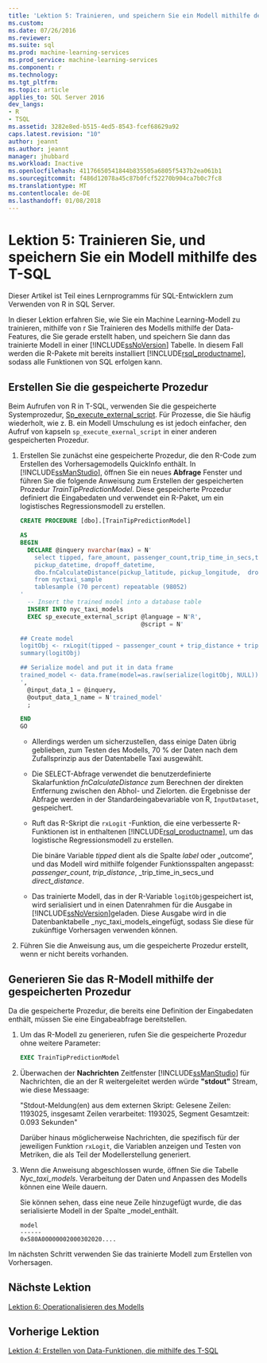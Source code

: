 ```yaml
---
title: 'Lektion 5: Trainieren, und speichern Sie ein Modell mithilfe des T-SQL | Microsoft Docs'
ms.custom: 
ms.date: 07/26/2016
ms.reviewer: 
ms.suite: sql
ms.prod: machine-learning-services
ms.prod_service: machine-learning-services
ms.component: r
ms.technology: 
ms.tgt_pltfrm: 
ms.topic: article
applies_to: SQL Server 2016
dev_langs:
- R
- TSQL
ms.assetid: 3282e8ed-b515-4ed5-8543-fcef68629a92
caps.latest.revision: "10"
author: jeannt
ms.author: jeannt
manager: jhubbard
ms.workload: Inactive
ms.openlocfilehash: 41176650541844b835505a6805f5437b2ea061b1
ms.sourcegitcommit: f486d12078a45c87b0fcf52270b904ca7b0c7fc8
ms.translationtype: MT
ms.contentlocale: de-DE
ms.lasthandoff: 01/08/2018
---
```

# <a name="lesson-5-train-and-save-a-model-using-t-sql"></a>Lektion 5: Trainieren Sie, und speichern Sie ein Modell mithilfe des T-SQL

Dieser Artikel ist Teil eines Lernprogramms für SQL-Entwicklern zum Verwenden von R in SQL Server.

In dieser Lektion erfahren Sie, wie Sie ein Machine Learning-Modell zu trainieren, mithilfe von r Sie Trainieren des Modells mithilfe der Data-Features, die Sie gerade erstellt haben, und speichern Sie dann das trainierte Modell in einer [!INCLUDE[ssNoVersion](../../includes/ssnoversion-md.md)] Tabelle. In diesem Fall werden die R-Pakete mit bereits installiert [!INCLUDE[rsql_productname](../../includes/rsql-productname-md.md)], sodass alle Funktionen von SQL erfolgen kann.

## <a name="create-the-stored-procedure"></a>Erstellen Sie die gespeicherte Prozedur

Beim Aufrufen von R in T-SQL, verwenden Sie die gespeicherte Systemprozedur, [Sp_execute_external_script](../../relational-databases/system-stored-procedures/sp-execute-external-script-transact-sql.md). Für Prozesse, die Sie häufig wiederholt, wie z. B. ein Modell Umschulung es ist jedoch einfacher, den Aufruf von kapseln `sp_execute_exernal_script` in einer anderen gespeicherten Prozedur.

1.  Erstellen Sie zunächst eine gespeicherte Prozedur, die den R-Code zum Erstellen des Vorhersagemodells QuickInfo enthält. In [!INCLUDE[ssManStudio](../../includes/ssmanstudio-md.md)], öffnen Sie ein neues **Abfrage** Fenster und führen Sie die folgende Anweisung zum Erstellen der gespeicherten Prozedur _TrainTipPredictionModel_. Diese gespeicherte Prozedur definiert die Eingabedaten und verwendet ein R-Paket, um ein logistisches Regressionsmodell zu erstellen.

    ```SQL
    CREATE PROCEDURE [dbo].[TrainTipPredictionModel]
    
    AS
    BEGIN
      DECLARE @inquery nvarchar(max) = N'
        select tipped, fare_amount, passenger_count,trip_time_in_secs,trip_distance,
        pickup_datetime, dropoff_datetime,
        dbo.fnCalculateDistance(pickup_latitude, pickup_longitude,  dropoff_latitude, dropoff_longitude) as direct_distance
        from nyctaxi_sample
        tablesample (70 percent) repeatable (98052)
    '
      -- Insert the trained model into a database table
      INSERT INTO nyc_taxi_models
      EXEC sp_execute_external_script @language = N'R',
                                      @script = N'
    
    ## Create model
    logitObj <- rxLogit(tipped ~ passenger_count + trip_distance + trip_time_in_secs + direct_distance, data = InputDataSet)
    summary(logitObj)
    
    ## Serialize model and put it in data frame
    trained_model <- data.frame(model=as.raw(serialize(logitObj, NULL)));
    ',
      @input_data_1 = @inquery,
      @output_data_1_name = N'trained_model'
      ;
    
    END
    GO
    ```

    - Allerdings werden um sicherzustellen, dass einige Daten übrig geblieben, zum Testen des Modells, 70 % der Daten nach dem Zufallsprinzip aus der Datentabelle Taxi ausgewählt.
    
    - Die SELECT-Abfrage verwendet die benutzerdefinierte Skalarfunktion _fnCalculateDistance_ zum Berechnen der direkten Entfernung zwischen den Abhol- und Zielorten.  die Ergebnisse der Abfrage werden in der Standardeingabevariable von R, `InputDataset`, gespeichert.
  
    - Ruft das R-Skript die `rxLogit` -Funktion, die eine verbesserte R-Funktionen ist in enthaltenen [!INCLUDE[rsql_productname](../../includes/rsql-productname-md.md)], um das logistische Regressionsmodell zu erstellen.
  
        Die binäre Variable _tipped_ dient als die Spalte *label* oder „outcome“, und das Modell wird mithilfe folgender Funktionsspalten angepasst:  _passenger_count_, _trip_distance_, _trip_time_in_secs_und _direct_distance_.
  
    -   Das trainierte Modell, das in der R-Variable `logitObj`gespeichert ist, wird serialisiert und in einen Datenrahmen für die Ausgabe in [!INCLUDE[ssNoVersion](../../includes/ssnoversion-md.md)]geladen. Diese Ausgabe wird in die Datenbanktabelle _nyc_taxi_models_eingefügt, sodass Sie diese für zukünftige Vorhersagen verwenden können.
  
2.  Führen Sie die Anweisung aus, um die gespeicherte Prozedur erstellt, wenn er nicht bereits vorhanden.

## <a name="generate-the-r-model-using-the-stored-procedure"></a>Generieren Sie das R-Modell mithilfe der gespeicherten Prozedur

Da die gespeicherte Prozedur, die bereits eine Definition der Eingabedaten enthält, müssen Sie eine Eingabeabfrage bereitstellen.

1. Um das R-Modell zu generieren, rufen Sie die gespeicherte Prozedur ohne weitere Parameter:

    ```SQL
    EXEC TrainTipPredictionModel
    ```

2. Überwachen der **Nachrichten** Zeitfenster [!INCLUDE[ssManStudio](../../includes/ssmanstudio-md.md)] für Nachrichten, die an der R weitergeleitet werden würde **"stdout"** Stream, wie diese Messaage: 

    "Stdout-Meldung(en) aus dem externen Skript: Gelesene Zeilen: 1193025, insgesamt Zeilen verarbeitet: 1193025, Segment Gesamtzeit: 0.093 Sekunden"

    Darüber hinaus möglicherweise Nachrichten, die spezifisch für der jeweiligen Funktion `rxLogit`, die Variablen anzeigen und Testen von Metriken, die als Teil der Modellerstellung generiert.

3.  Wenn die Anweisung abgeschlossen wurde, öffnen Sie die Tabelle *Nyc_taxi_models*. Verarbeitung der Daten und Anpassen des Modells können eine Weile dauern.

    Sie können sehen, dass eine neue Zeile hinzugefügt wurde, die das serialisierte Modell in der Spalte _model_enthält.

    ```
    model
    ------
    0x580A00000002000302020....
    ```

Im nächsten Schritt verwenden Sie das trainierte Modell zum Erstellen von Vorhersagen.

## <a name="next-lesson"></a>Nächste Lektion

[Lektion 6: Operationalisieren des Modells](../tutorials/sqldev-operationalize-the-model.md)

## <a name="previous-lesson"></a>Vorherige Lektion

[Lektion 4: Erstellen von Data-Funktionen, die mithilfe des T-SQL](..//tutorials/sqldev-create-data-features-using-t-sql.md)

